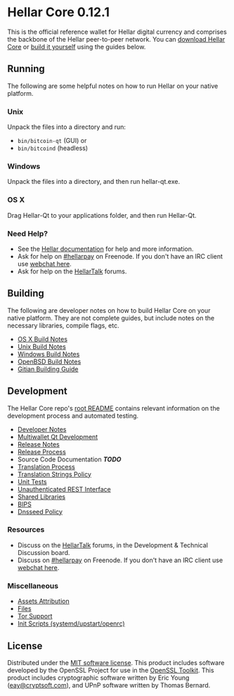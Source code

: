 Hellar Core 0.12.1
=====================

This is the official reference wallet for Hellar digital currency and comprises the backbone of the Hellar peer-to-peer network. You can [download Hellar Core](https://www.hellar.io/downloads/) or [build it yourself](#building) using the guides below.

Running
---------------------
The following are some helpful notes on how to run Hellar on your native platform.

### Unix

Unpack the files into a directory and run:

- `bin/bitcoin-qt` (GUI) or
- `bin/bitcoind` (headless)

### Windows

Unpack the files into a directory, and then run hellar-qt.exe.

### OS X

Drag Hellar-Qt to your applications folder, and then run Hellar-Qt.

### Need Help?

* See the [Hellar documentation](https://hellarpay.atlassian.net/wiki/display/DOC)
for help and more information.
* Ask for help on [#hellarpay](http://webchat.freenode.net?channels=hellarpay) on Freenode. If you don't have an IRC client use [webchat here](http://webchat.freenode.net?channels=hellarpay).
* Ask for help on the [HellarTalk](https://hellartalk.org/) forums.

Building
---------------------
The following are developer notes on how to build Hellar Core on your native platform. They are not complete guides, but include notes on the necessary libraries, compile flags, etc.

- [OS X Build Notes](build-osx.md)
- [Unix Build Notes](build-unix.md)
- [Windows Build Notes](build-windows.md)
- [OpenBSD Build Notes](build-openbsd.md)
- [Gitian Building Guide](gitian-building.md)

Development
---------------------
The Hellar Core repo's [root README](/README.md) contains relevant information on the development process and automated testing.

- [Developer Notes](developer-notes.md)
- [Multiwallet Qt Development](multiwallet-qt.md)
- [Release Notes](release-notes.md)
- [Release Process](release-process.md)
- Source Code Documentation ***TODO***
- [Translation Process](translation_process.md)
- [Translation Strings Policy](translation_strings_policy.md)
- [Unit Tests](unit-tests.md)
- [Unauthenticated REST Interface](REST-interface.md)
- [Shared Libraries](shared-libraries.md)
- [BIPS](bips.md)
- [Dnsseed Policy](dnsseed-policy.md)

### Resources
* Discuss on the [HellarTalk](https://hellartalk.org/) forums, in the Development & Technical Discussion board.
* Discuss on [#hellarpay](http://webchat.freenode.net/?channels=hellarpay) on Freenode. If you don't have an IRC client use [webchat here](http://webchat.freenode.net/?channels=hellarpay).

### Miscellaneous
- [Assets Attribution](assets-attribution.md)
- [Files](files.md)
- [Tor Support](tor.md)
- [Init Scripts (systemd/upstart/openrc)](init.md)

License
---------------------
Distributed under the [MIT software license](http://www.opensource.org/licenses/mit-license.php).
This product includes software developed by the OpenSSL Project for use in the [OpenSSL Toolkit](https://www.openssl.org/). This product includes
cryptographic software written by Eric Young ([eay@cryptsoft.com](mailto:eay@cryptsoft.com)), and UPnP software written by Thomas Bernard.
